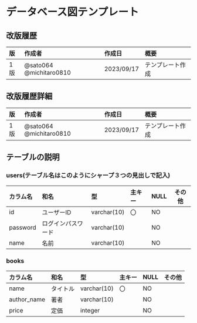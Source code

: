 # データベース図テンプレート

## 改版履歴
|版|作成者|作成日|概要|
|:--|:--|:--|:--|
|1版|@sato064 @michitaro0810|2023/09/17|テンプレート作成|

## 改版履歴詳細
|版|作成者|作成日|概要|
|:--|:--|:--|:--|
|1版|@sato064 @michitaro0810|2023/09/17|テンプレート作成|

## テーブルの説明

### users(テーブル名はこのようにシャープ３つの見出しで記入)

|カラム名|和名|型|主キー|NULL|その他|
|:--|:--|:--|:--|:--|:--:|
|id|ユーザーID|varchar(10)|〇|NO||
|password|ログインパスワード|varchar(10)||NO||
|name|名前|varchar(10)||NO||

### books

|カラム名|和名|型|主キー|NULL|その他|
|:--|:--|:--|:--|:--|:--:|
|name|タイトル|varchar(10)|〇|NO||
|author_name|著者|varchar(10)||NO||
|price|定価|integer||NO||
